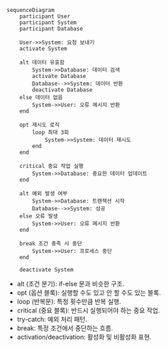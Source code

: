 ```mermaid
sequenceDiagram
    participant User
    participant System
    participant Database

    User->>System: 요청 보내기
    activate System

    alt 데이터 유효함
        System->>Database: 데이터 검색
        activate Database
        Database-->>System: 데이터 반환
        deactivate Database
    else 데이터 없음
        System->>User: 오류 메시지 반환
    end

    opt 재시도 로직
        loop 최대 3회
            System->>System: 데이터 재시도
        end
    end

    critical 중요 작업 실행
        System->>Database: 중요한 데이터 업데이트
    end

    alt 예외 발생 여부
        System->>Database: 트랜잭션 시작
        Database-->>System: 성공
    else 오류 발생
        System->>User: 오류 메시지 반환
    end

    break 조건 충족 시 중단
        System->>User: 프로세스 중단
    end

    deactivate System
```
* alt (조건 분기): if-else 문과 비슷한 구조.
* opt (옵션 블록): 실행할 수도 있고 안 할 수도 있는 블록.
* loop (반복문): 특정 횟수만큼 반복 실행.
* critical (중요 블록): 반드시 실행되어야 하는 중요 작업.
* try-catch: 예외 처리 패턴.
* break: 특정 조건에서 중단하는 흐름.
* activation/deactivation: 활성화 및 비활성화 표현.
